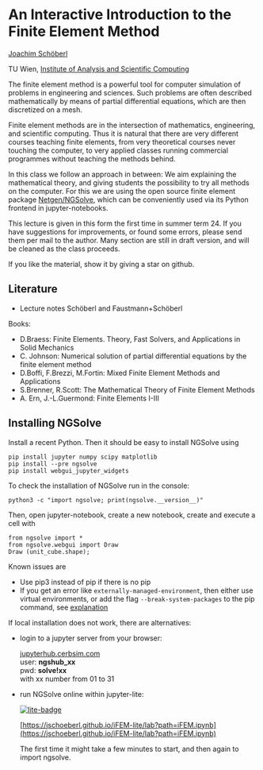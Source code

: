 # An Interactive Introduction to the Finite Element Method


[Joachim Schöberl](https://www.asc.tuwien.ac.at/~schoeberl)

TU Wien, [Institute of Analysis and Scientific Computing](https://www.tuwien.at/en/mg/asc)

The finite element method is a powerful tool for computer simulation of problems in engineering and sciences.
Such problems are often described mathematically by means of partial
differential equations, which are then discretized on a mesh.

Finite element methods are in the intersection of mathematics,
engineering, and scientific computing. Thus it is natural that there
are very different courses teaching finite elements, from very
theoretical courses never touching the computer, to very applied
classes running commercial programmes without teaching the methods
behind.

In this class we follow an approach in between: We aim explaining the
mathematical theory, and giving students the possibility to try all
methods on the computer. For this we are using the open source finite
element package [Netgen/NGSolve](https://www.ngsolve.org), which can be conveniently used via its
Python frontend in jupyter-notebooks.

This lecture is given in this form the first time in summer term 24.
If you have suggestions for improvements, or found some errors, please send them per mail
to the author.
Many section are still in draft version, and will be cleaned as the class proceeds.

If you like the material, show it by giving a star on github.


## Literature

* Lecture notes Schöberl and Faustmann+Schöberl 

Books:

* D.Braess: Finite Elements. Theory, Fast Solvers, and Applications in Solid Mechanics
* C. Johnson: Numerical solution of partial differential equations by the finite element method
* D.Boffi, F.Brezzi, M.Fortin: Mixed Finite Element Methods and Applications
* S.Brenner, R.Scott: The Mathematical Theory of Finite Element Methods
* A. Ern, J.-L.Guermond: Finite Elements I-III


## Installing NGSolve

Install a recent Python. Then it should be easy to install NGSolve using

    pip install jupyter numpy scipy matplotlib
    pip install --pre ngsolve
    pip install webgui_jupyter_widgets


To check the installation of NGSolve run in the console:

    python3 -c "import ngsolve; print(ngsolve.__version__)"

Then, open jupyter-notebook, create a new notebook, create and execute a cell with

    from ngsolve import *
    from ngsolve.webgui import Draw
    Draw (unit_cube.shape);


Known issues are
- Use pip3 instead of pip if there is no pip
- If you get an error like `externally-managed-environment`, then either use
virtual environments, or add the flag `--break-system-packages` to the pip command, see [explanation](https://veronneau.org/python-311-pip-and-breaking-system-packages.html)


If local installation does not work, there are alternatives:

- login to a jupyter server from your browser:

  [jupyterhub.cerbsim.com](https://jupyterhub.cerbsim.com) <br>
  user: **ngshub_xx** <br>
  pwd:  **solve!xx** <br>
  with xx number from 01 to 31

  

- run NGSolve online within jupyter-lite:

  [![lite-badge](https://jupyterlite.rtfd.io/en/latest/_static/badge.svg)](https://jschoeberl.github.io/iFEM-lite/lab?path=iFEM.ipynb)

  [https://jschoeberl.github.io/iFEM-lite/lab?path=iFEM.ipynb](https://jschoeberl.github.io/iFEM-lite/lab?path=iFEM.ipynb)

  The first time it might take a few minutes to start, and then again to import ngsolve.
  



```{tableofcontents}
```
